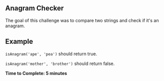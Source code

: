 ## Anagram Checker
The goal of this challenge was to compare two strings and check if it's an anagram.

## Example
`isAnagram('ape', 'pea')` should return true.

`isAnagram('mother', 'brother')` should return false.

**Time to Complete: 5 minutes**

